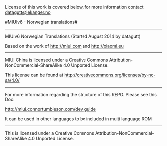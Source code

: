 License of this work is covered below, for more information contact datagutt@lekanger.no

#MIUIv6 - Norwegian translations#

---------------------------------------------------------------------------------------------

MIUIv6 Norwegian Translations (Started August 2014 by datagutt) 

Based on the work of http://miui.com and http://xiaomi.eu

---------------------------------------------------------------------------------------------

MIUI China is licensed under a Creative Commons Attribution-NonCommercial-ShareAlike 4.0 Unported License.

This license can be found at http://creativecommons.org/licenses/by-nc-sa/4.0/

---------------------------------------------------------------------------------------------

For more information regarding the structure of this REPO. Please see this Doc: 

http://miui.connortumbleson.com/dev_guide

It can be used in other languages to be included in multi language ROM

---------------------------------------------------------------------------------------------
This is licensed under a Creative Commons Attribution-NonCommercial-ShareAlike 4.0 Unported License.
